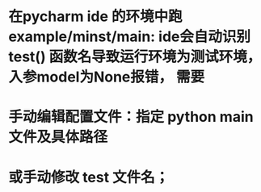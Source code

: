 # 在pycharm ide 的环境中跑 example/minst/main: ide会自动识别 test() 函数名导致运行环境为测试环境，入参model为None报错， 需要
# 手动编辑配置文件：指定 python main 文件及具体路径
# 或手动修改 test 文件名；

